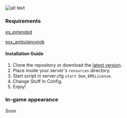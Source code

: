 ![alt text](https://i.imgur.com/eiEV2VK.png "Hi")

### Requirements
[es_extended](../../releases/latest)

[esx_ambulancejob](../../releases/latest)

#### Installation Guide
1. Clone the repository or download the [latest version](../../releases/latest).
2. Place inside your server's `resources` directory.
3. Start script in server.cfg `start Dom_EMSLicense`.
4. Change Stuff In Config.
5. Enjoy!

### In-game appearance
Soon
